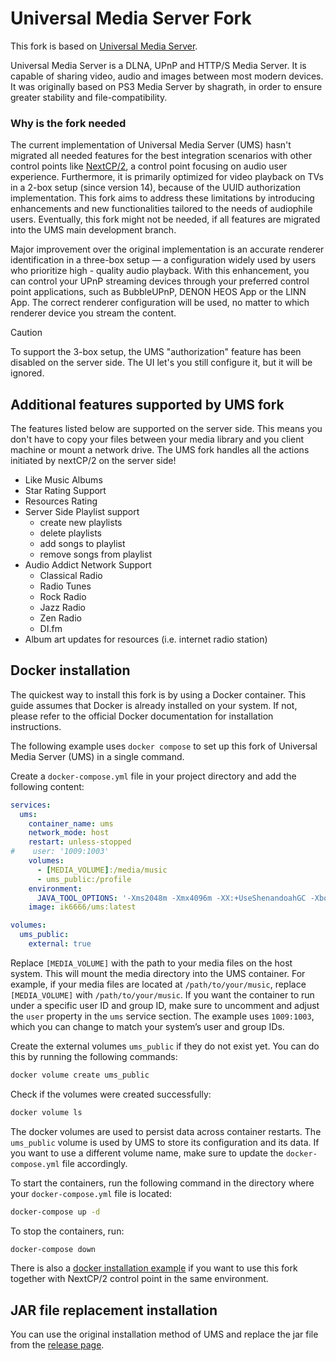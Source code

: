 # Universal Media Server Fork

This fork is based on [Universal Media Server](https://www.universalmediaserver.com).

Universal Media Server is a DLNA, UPnP and HTTP/S Media Server.
It is capable of sharing video, audio and images between most modern devices.
It was originally based on PS3 Media Server by shagrath, in order to ensure greater stability and file-compatibility.

### Why is the fork needed

The current implementation of Universal Media Server (UMS) hasn't migrated all needed features for the best integration scenarios with other control points like [NextCP/2](https://sf666.github.io/nextcp2/overview/overview/), a control point focusing on audio user experience. Furthermore, it is primarily optimized for video playback on TVs in a 2-box setup (since version 14), because of the UUID authorization implementation. This fork aims to address these limitations by introducing enhancements and new functionalities tailored to the needs of audiophile users. Eventually, this fork might not be needed, if all features are 
migrated into the UMS main development branch.


Major improvement over the original implementation is an accurate renderer identification in a three-box setup — a configuration widely used by users who prioritize high - quality audio playback. With this enhancement, you can control your UPnP streaming devices through your preferred control point applications, such as BubbleUPnP, DENON HEOS App or the LINN App. The correct renderer configuration will be used, no matter to which renderer device you stream the content.


> [!CAUTION]
> To support the 3-box setup, the UMS "authorization" feature has been disabled on the server side. The UI let's you still configure it, but it will be ignored.

## Additional features supported by UMS fork

The features listed below are supported on the server side. This means you don't have to copy your files between your media library and you client machine or mount a network drive. The UMS fork handles all the actions initiated by nextCP/2 on the server side!

  - Like Music Albums
  - Star Rating Support
  - Resources Rating
  - Server Side Playlist support
    - create new playlists
    - delete playlists
    - add songs to playlist
    - remove songs from playlist
  - Audio Addict Network Support
    - Classical Radio
    - Radio Tunes
    - Rock Radio
    - Jazz Radio
    - Zen Radio
    - DI.fm
  - Album art updates for resources (i.e. internet radio station) 


## Docker installation 

The quickest way to install this fork is by using a Docker container. This guide assumes that Docker is already installed on your system. If not, please refer to the official Docker documentation for installation instructions.

The following example uses `docker compose` to set up this fork of Universal Media Server (UMS) in a single command.

Create a `docker-compose.yml` file in your project directory and add the following content:

```yaml
services:
  ums:
    container_name: ums
    network_mode: host
    restart: unless-stopped
#    user: '1009:1003'
    volumes:
      - [MEDIA_VOLUME]:/media/music
      - ums_public:/profile
    environment:
      JAVA_TOOL_OPTIONS: '-Xms2048m -Xmx4096m -XX:+UseShenandoahGC -Xbootclasspath/a:/ums/web/react-client -Dums.profile.path=/profile -Dfile.encoding=UTF-8'
    image: ik6666/ums:latest

volumes:
  ums_public:
    external: true
```

Replace `[MEDIA_VOLUME]` with the path to your media files on the host system. This will mount the media directory into the UMS container. For example, if your media files are located at `/path/to/your/music`, replace `[MEDIA_VOLUME]` with `/path/to/your/music`.
If you want the container to run under a specific user ID and group ID, make sure to uncomment and adjust the `user` property in the `ums` service section. The example uses `1009:1003`, which you can change to match your system’s user and group IDs.

Create the external volumes `ums_public` if they do not exist yet. You can do this by running the following commands:

```bash
docker volume create ums_public
```

Check if the volumes were created successfully:

```bash
docker volume ls
``` 

The docker volumes are used to persist data across container restarts. The `ums_public` volume is used by UMS to store its configuration and its data.
If you want to use a different volume name, make sure to update the `docker-compose.yml` file accordingly.

To start the containers, run the following command in the directory where your `docker-compose.yml` file is located:

```bash
docker-compose up -d
```

To stop the containers, run:

```bash
docker-compose down
```

There is also a [docker installation example](https://sf666.github.io/nextcp2/quick_install/docker/) if you want to use this fork together with NextCP/2 control point in the same environment.

## JAR file replacement installation

You can use the original installation method of UMS and replace the jar file from the [release page](https://github.com/ik666/UniversalMediaServer/releases).


